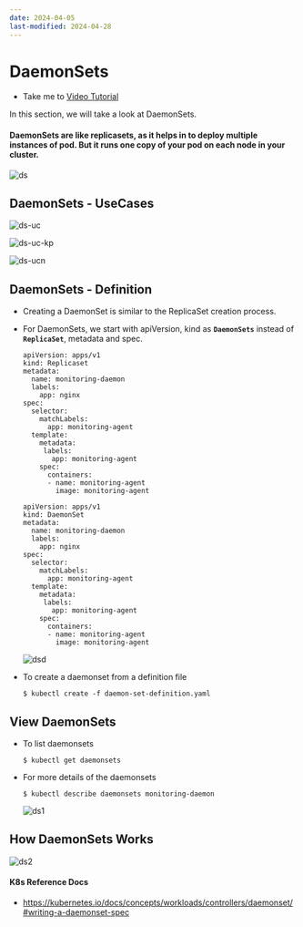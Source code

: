 ```yaml
---
date: 2024-04-05
last-modified: 2024-04-28
---
```

# DaemonSets
  - Take me to [Video Tutorial](https://kodekloud.com/topic/daemonsets/)

In this section, we will take a look at DaemonSets.

#### DaemonSets are like replicasets, as it helps in to deploy multiple instances of pod. But it runs one copy of your pod on each node in your cluster.
  
  ![ds](ds.PNG)
  
## DaemonSets - UseCases

  ![ds-uc](ds-uc.PNG)
  
  ![ds-uc-kp](ds-uc-kp.PNG)
  
  ![ds-ucn](ds-ucn.PNG)
  
## DaemonSets - Definition
- Creating a DaemonSet is similar to the ReplicaSet creation process.
- For DaemonSets, we start with apiVersion, kind as **`DaemonSets`** instead of **`ReplicaSet`**, metadata and spec. 
  ```
  apiVersion: apps/v1
  kind: Replicaset
  metadata:
    name: monitoring-daemon
    labels:
      app: nginx
  spec:
    selector:
      matchLabels:
        app: monitoring-agent
    template:
      metadata:
       labels:
         app: monitoring-agent
      spec:
        containers:
        - name: monitoring-agent
          image: monitoring-agent
  ```
  
  ```
  apiVersion: apps/v1
  kind: DaemonSet
  metadata:
    name: monitoring-daemon
    labels:
      app: nginx
  spec:
    selector:
      matchLabels:
        app: monitoring-agent
    template:
      metadata:
       labels:
         app: monitoring-agent
      spec:
        containers:
        - name: monitoring-agent
          image: monitoring-agent
  ```
  ![dsd](dsd.PNG)
  
- To create a daemonset from a definition file
  ```
  $ kubectl create -f daemon-set-definition.yaml
  ```

## View DaemonSets
- To list daemonsets
  ```
  $ kubectl get daemonsets
  ```
- For more details of the daemonsets
  ```
  $ kubectl describe daemonsets monitoring-daemon
  ```
  ![ds1](ds1.PNG)
  
## How DaemonSets Works

  ![ds2](ds2.PNG)

#### K8s Reference Docs
- https://kubernetes.io/docs/concepts/workloads/controllers/daemonset/#writing-a-daemonset-spec
